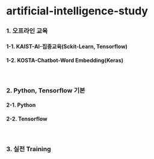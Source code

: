 # artificial-intelligence-study

### 1. 오프라인 교육  
#### 1-1. KAIST-AI-집중교육(Sckit-Learn, Tensorflow)
#### 1-2. KOSTA-Chatbot-Word Embedding(Keras)  

<br>

### 2. Python, Tensorflow 기본  
#### 2-1. Python  
#### 2-2. Tensorflow  

<br>

### 3. 실전 Training  
